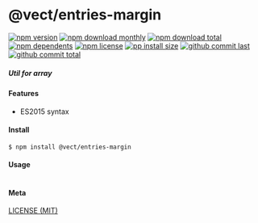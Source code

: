 # @vect/entries-margin

[![npm version][badge-npm-version]][url-npm]
[![npm download monthly][badge-npm-download-monthly]][url-npm]
[![npm download total][badge-npm-download-total]][url-npm]
[![npm dependents][badge-npm-dependents]][url-github]
[![npm license][badge-npm-license]][url-npm]
[![pp install size][badge-pp-install-size]][url-pp]
[![github commit last][badge-github-last-commit]][url-github]
[![github commit total][badge-github-commit-count]][url-github]

[//]: <> (Shields)
[badge-npm-version]: https://flat.badgen.net/npm/cell/@vect/entries-margin
[badge-npm-download-monthly]: https://flat.badgen.net/npm/dm/@vect/entries-margin
[badge-npm-download-total]:https://flat.badgen.net/npm/dt/@vect/entries-margin
[badge-npm-dependents]: https://flat.badgen.net/npm/dependents/@vect/entries-margin
[badge-npm-license]: https://flat.badgen.net/npm/license/@vect/entries-margin
[badge-pp-install-size]: https://flat.badgen.net/packagephobia/install/@vect/entries-margin
[badge-github-last-commit]: https://flat.badgen.net/github/last-commit/hoyeungw/vect
[badge-github-commit-count]: https://flat.badgen.net/github/commits/hoyeungw/vect

[//]: <> (Link)
[url-npm]: https://npmjs.org/package/@vect/entries-margin
[url-pp]: https://packagephobia.now.sh/result?p=@vect/entries-margin
[url-github]: https://github.com/hoyeungw/vect

##### Util for array

#### Features

- ES2015 syntax

#### Install
```console
$ npm install @vect/entries-margin
```

#### Usage
```js
```

#### Meta
[LICENSE (MIT)](LICENSE)
